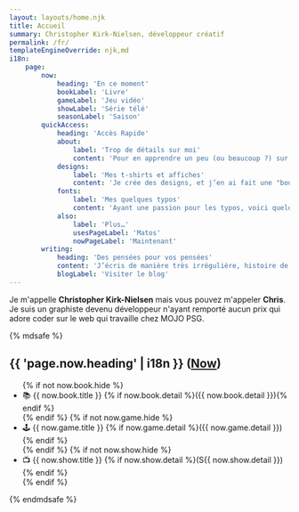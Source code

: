 ```yaml
---
layout: layouts/home.njk
title: Accueil
summary: Christopher Kirk-Nielsen, développeur créatif
permalink: /fr/
templateEngineOverride: njk,md
i18n:
    page:
        now:
            heading: 'En ce moment'
            bookLabel: 'Livre'
            gameLabel: 'Jeu vidéo'
            showLabel: 'Série télé'
            seasonLabel: 'Saison'
        quickAccess:
            heading: 'Accès Rapide'
            about:
                label: 'Trop de détails sur moi'
                content: 'Pour en apprendre un peu (ou beaucoup ?) sur moi, c’est par ici. C’est pour le moins… exhaustif.'
            designs:
                label: 'Mes t-shirts et affiches'
                content: 'Je crée des designs, et j’en ai fait une "boutique" : dev, cinéma, gaming…'
            fonts:
                label: 'Mes quelques typos'
                content: 'Ayant une passion pour les typos, voici quelques humbles police d’écriture.'
            also:
                label: 'Plus…'
                usesPageLabel: 'Matos'
                nowPageLabel: 'Maintenant'
        writing:
            heading: 'Des pensées pour vos pensées'
            content: 'J’écris de manière très irrégulière, histoire de sortir des idées de ma tête. Si vous voulez me lire, voici le dernier article. J’ai aussi un flux RSS pour les intéressé·e·s!'
            blogLabel: 'Visiter le blog'
---
```


Je m'appelle **Christopher Kirk-Nielsen** mais vous pouvez m'appeler **Chris**. Je suis un graphiste devenu développeur n'ayant remporté aucun prix qui adore coder sur le web qui travaille chez MOJO PSG.

{% mdsafe %}
<h2>{{ 'page.now.heading' | i18n }} (<a href="/now/" class="heading-anchor">Now</a>)</h2>
<ul class="inline-list" role="list" style="--separator:radial-gradient(circle at 50%, currentColor 0.125em, transparent calc(0.125em + 1px))">
{% if not now.book.hide %}
    <li>
        <span aria-label="{{ 'page.now.bookLabel' | i18n }}">📚</span>&nbsp;{{ now.book.title }}
        {% if now.book.detail %}({{ now.book.detail }}){% endif %}
    </li>
{% endif %}
{% if not now.game.hide %}
    <li>
        <span aria-label="{{ 'page.now.gameLabel' | i18n }}">🕹️</span>&nbsp;{{ now.game.title }}
        {% if now.game.detail %}({{ now.game.detail }}){% endif %}
    </li>
{% endif %}
{% if not now.show.hide %}
    <li>
        <span aria-label="{{ 'page.now.showLabel' | i18n }}">📺</span>&nbsp;{{ now.show.title }}
        {% if now.show.detail %}(<span arial-label="{{ 'page.now.seasonLabel' | i18n }}">S</span>{{ now.show.detail }}){% endif %}
    </li>
{% endif %}
</ul>
{% endmdsafe %}